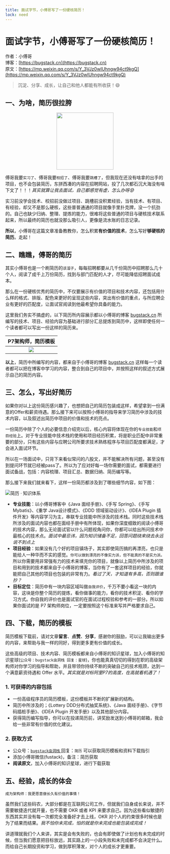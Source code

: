 ```yaml
---
title: 面试字节，小傅哥写了一份硬核简历！
lock: need
---
```


# 面试字节，小傅哥写了一份硬核简历！

作者：小傅哥
<br/>博客：[https://bugstack.cn](https://bugstack.cn)
<br/>原文：[https://mp.weixin.qq.com/s/Y_3VJz0wIUhngw94ct9kgQ](https://mp.weixin.qq.com/s/Y_3VJz0wIUhngw94ct9kgQ)

> 沉淀、分享、成长，让自己和他人都能有所收获！😄

## 一、为啥，简历很拉胯

<div align="center">
    <img src="https://bugstack.cn/images/article/about/job-220430-00.gif?raw=true" width="180px">
</div>

傅哥我要`实习了`、傅哥我要`校招了`、傅哥我要`跳槽了`，但我现在还没有啥拿的出手的项目，也不会包装简历，东拼西凑的内容在招聘网站，投了几次都石沉大海没有啥下文了！！！*其实就算让我去面试，自己都感觉有虚，怎么办呀😰*

实习前没学会技术、校招前没做过项目、跳槽前没积累经验，当有技术、有项目、有经验，却又不是那么硬核，这些普普通通的项目就像手里扑克牌，没一个抗劲的。自己也缺少归纳、整理、提炼的能力，很难将这些普通的项目与硬核技术联系起来，所以最终的简历也就没那么吸引人，更像是流水账的日志记录。

**所以**，小傅哥在这篇文章准备教教你，怎么积累**有价值的技术**，怎么写好**够硬核的简历**。走起！

## 二、瞧瞧，傅哥的简历

其实小傅哥也是一个刷简历的`该溜子`，每每招聘都要从几千份简历中招聘那么几十个人，阅读了成千上万份简历，找到与部门匹配的人才，尽可能降低招聘面试成本。

那么在一份硬核优秀的简历中，不仅要展示有价值的项目和技术内容，还包括用什么样的格式、排版、配色来更好的呈现这些内容，突出有价值的重点，与所应聘企业有更好的匹配度，让面试官阅读到他最希望你具备的能力。

这里我们务实不搞虚的，以下简历所内容展示都以小傅哥的博客 [bugstack.cn](https://bugstack.cn) 所编写的技术、项目、经验内容为基础进行部分汇总提炼到简历中，这样即使任何一个读者都可以写出一份这样的简历来。

|   P7架构师，简历模板   |
| :----: |
|  ![](https://bugstack.cn/images/article/about/job-220430-01.png)   |

**以上**，简历中所编写的内容，都来自于小傅哥的博客 [bugstack.cn](https://bugstack.cn)  这样每一个读者都可以把在博客中学习的内容，整合到自己的项目中，并按照这样的叙述方式展示自己的简历内容。

## 三、怎么，写出好简历

如果你对以上这份简历感兴趣了，也想把自己的简历包装成这样，希望拿到一份满意的Offer和薪资待遇。那么接下来可以按照小傅哥的指导来学习简历中涉及的技术内容，以及叙述出简历中项目的价值和技术的亮点。

一份简历中除了个人的必要信息介绍完以后，核心内容将体现在你的`专业技能`和`项目经验`上。对于专业技能中技术栈的使用和项目经历积累，将是职业匹配中非常重要的部分，只有这些内容与应聘公司所要求技术熟练程序与项目匹配度都满足，才会进入面试环节。

所以在一场面试中，只背下来看似常问的八股文，并不能解决所有问题，甚至没有到提问环节就已经被pass了。所以为了应对好每一场你需要的面试，都需要进行面试备战，包括：内容梳理、项目汇总、数据归纳、简历编写等。

那么接下来我们就来看下，这样一份简历都涉及到了哪些细节内容，如下图：

![简历 · 知识体系](https://bugstack.cn/images/article/about/job-220430-02.png)

- **专业技能**：以小傅哥博客中《Java 面经手册》、《手写 Spring》、《手写 Mybatis》、《重学 Java设计模式》、《DDD 领域驱动设计》、《IDEA Plugin 插件开发》等内容学习为主，串联专业技能中所涉及的技术栈。同时这些技术栈所涉及的面试内容也都在面经手册中有所体现，如果你深度细致的阅读小傅哥的技术内容，那么无论面试官以什么问题视角问你，你都可以给出所问技术中最核心的技术点。*面试中最忌讳，因为知识储备不足，回答问题绕来绕去永远说不到点上*
- **项目经验**：如果没有几个好的项目镇场子，其实即使简历搞的再漂亮，也只是能给人一种华而不实的感觉。`你可以做到漂亮的不像实力派，但不能真的不是实力派。` 所以你需要用非常强有力的技术来填充你的项目，就像以上简历中所涉及的项目和用到的技术都来自于小傅哥的博客，当你有了一套这样项目的经验，你就能把自己其他的项目也包装的非常有力。*看过了天，才知道有多高，否则跟谁抄？*
- **目标定位**：简历中有一块内容区域叫做`自我评价`，千万不要小看这一块的内容，这块是你整个简历的提炼，看你做事的能力，看你的技术积淀、看你的学习方式。你自我的评价也是面试官的在面试过程校验和参考的一部分。所以如果你面试的是 P7 架构师岗位，一定要按照这个标准来写并严格要求自己。

## 四、下载，简历的模板

简历模板下载前，请对文章**留言**、**点赞**、**分享**，感谢你的鼓励，可以让我输出更多的内容，来帮助与我一样的同好，得到更多更有价值的成长。

这些高级的项目、技术内容、简历模板都来自小傅哥的知识星球，加入小傅哥的知识星球(`公众号：bugstack虫洞栈 回复：星球`)，你也能真真切切的得到在职的高级架构师对你学习的指导和帮助，并且带领你持续不断的突破自己的技术瓶颈，达到一个满意薪资待遇和 Offer 水平。*其实就是对标阿里P7的高度，在高就看机遇了！*

### 1. 可获得的内容包括

- 一份高级程序员的简历模板，这份模板并不断的扩展新的结构。
- 简历中所涉及的；《Lottery DDD分布式抽奖系统》、《Java 面经手册》、《字节码插桩手册》、《IDEA Plugin 开发手册》以及其他部分内容。
- 获得简历编写指导，你可以在投递简历前，讲奖励发送到小傅哥的邮箱，我会给一些非常有价值的优化建议。

### 2. 获取方式

- 公众号：[`bugstack虫洞栈` ](https://bugstack.cn/assets/images/qrcode.png) 回复：`简历` 可以获取简历模板和资料下载指引
- 添加小傅哥微信(fustack)，备注：简历获取
- **阅读原文**，加入小傅哥的知识星球，进行下载获取

## 五、经验，成长的体会

`成为架构师：我更愿意做长久有价值的事情！`

虽然我们这些码农，大部分都是在互联网公司工作，但就我们自身成长来说，并不需要敏捷迭代就开量，也不需要 OKR 或者 KPI 来要求自己。因为这些看似敏捷的东西其实并没有每一次都完全准备好才去上线，OKR 对个人的约束很多时候也是为了结果而结果。*我不怕你未完成，怕的就是你未完成也能包装成完成！*

讲道理就我们个人来讲，其实是会有失败的，也会有即使做了计划也有未完成的时候，但当我们愿意把目标放远，其实路上的一小段失败和未完成都不会决定什么。而给自己长期投资和学习，做到厚积薄发，对个人的成长才更重要。